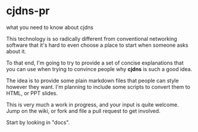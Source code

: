 cjdns-pr
========

what you need to know about cjdns

This technology is so radically different from conventional networking software that it's hard to even choose a place to start when someone asks about it.

To that end, I'm going to try to provide a set of concise explanations that you can use when trying to convince people why **cjdns** is such a good idea.

The idea is to provide some plain markdown files that people can style however they want. I'm planning to include some scripts to convert them to HTML, or PPT slides.

This is very much a work in progress, and your input is quite welcome. Jump on the wiki, or fork and file a pull request to get involved.

Start by looking in "docs".
